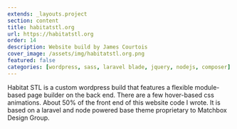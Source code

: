 ```yaml
---
extends: _layouts.project
section: content
title: habitatstl.org
url: https://habitatstl.org
order: 14
description: Website build by James Courtois
cover_image: /assets/img/habitatstl.org.png
featured: false
categories: [wordpress, sass, laravel blade, jquery, nodejs, composer]
---
```


Habitat STL is a custom wordpress build that features a flexible module-based page builder on the back end. There are a few hover-based css animations. About 50% of the front end of this website code I wrote. It is based on a laravel and node powered base theme proprietary to Matchbox Design Group.